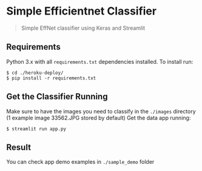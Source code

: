﻿
# Simple Efficientnet Classifier
>Simple EffNet classifier using Keras and Streamlit

## Requirements
Python 3.x with all `requirements.txt` dependencies installed. To install run:

    $ cd ./heroku-deploy/
    $ pip install -r requirements.txt

## Get the Classifier Running
Make sure to have the images you need to classify in the `./images` directory 
(1 example image 33562.JPG stored by default)
Get the data app running:

    $ streamlit run app.py

## Result
You can check app demo examples in `./sample_demo` folder


